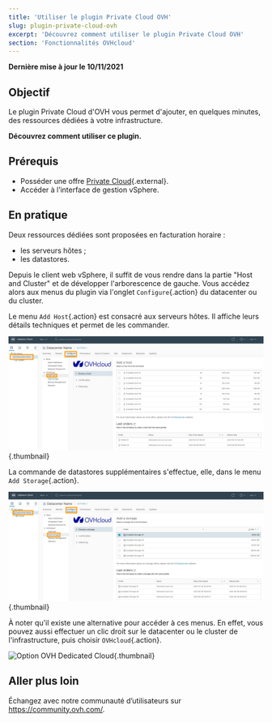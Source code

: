 ```yaml
---
title: 'Utiliser le plugin Private Cloud OVH'
slug: plugin-private-cloud-ovh
excerpt: 'Découvrez comment utiliser le plugin Private Cloud OVH'
section: 'Fonctionnalités OVHcloud'
---
```


**Dernière mise à jour le 10/11/2021**

## Objectif

Le plugin Private Cloud d'OVH vous permet d'ajouter, en quelques minutes, des ressources dédiées à votre infrastructure.

**Découvrez comment utiliser ce plugin.**


## Prérequis

- Posséder une offre [Private Cloud](https://www.ovh.com/fr/private-cloud/){.external}.
- Accéder à l’interface de gestion vSphere.


## En pratique

Deux ressources dédiées sont proposées en facturation horaire :

- les serveurs hôtes ;
- les datastores.

Depuis le client web vSphere, il suffit de vous rendre dans la partie "Host and Cluster" et de développer l'arborescence de gauche. Vous accédez alors aux menus du plugin via l'onglet `Configure`{.action} du datacenter ou du cluster.

Le menu `Add Host`{.action} est consacré aux serveurs hôtes. Il affiche leurs détails techniques et permet de les commander.

![](images/Plugin01.jpg){.thumbnail}

La commande de datastores supplémentaires s'effectue, elle, dans le menu `Add Storage`{.action}.

![](images/Plugin02.jpg){.thumbnail}

À noter qu'il existe une alternative pour accéder à ces menus. En effet, vous pouvez aussi effectuer un clic droit sur le datacenter ou le cluster de l'infrastructure, puis choisir `OVHcloud`{.action}.

![Option OVH Dedicated Cloud](Plugin03.jpg){.thumbnail}

## Aller plus loin

Échangez avec notre communauté d’utilisateurs sur <https://community.ovh.com/>.
